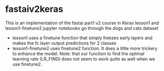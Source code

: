 # fastaiv2keras
This is an implementation of the fastai part1 v2 course in Keras
lesson1 and lesson1-finetune2 jupyter notebooks go through the dogs and cats dataset

- lesson1 uses a finetune function that simply freezes early layers and makes the fc layer output predictions for 2 classes
- lesson1-finetune2 uses finetune2 function.  It does a little more trickery to enhance the model.  Note: that our function to find the optimal learning rate (LR_FIND) does not seem to work quite as well when we use finetune2.
